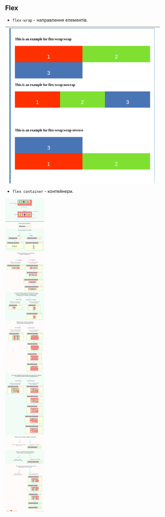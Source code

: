 ## Flex
 * `flex-wrap` - направлення елементів.

![Image of yaktocat](img/wrap.png)

 * `flex container` - контейнери.

![Image of yaktocat](img/flex.png)